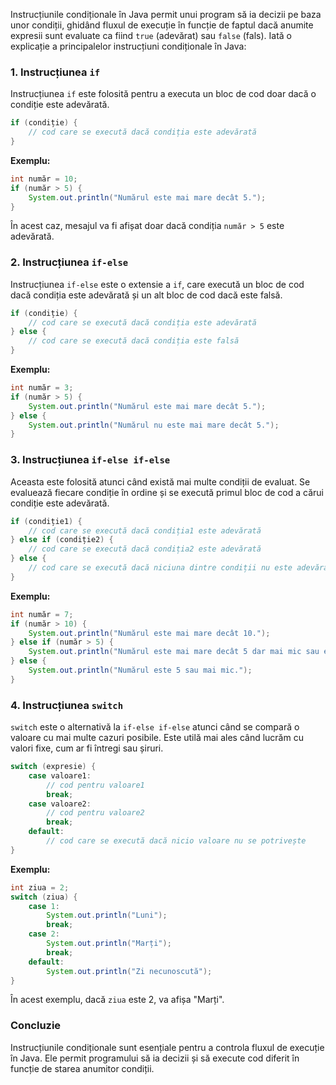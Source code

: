 Instrucțiunile condiționale în Java permit unui program să ia decizii pe baza unor condiții, ghidând fluxul de execuție în funcție de faptul dacă anumite expresii sunt evaluate ca fiind `true` (adevărat) sau `false` (fals). Iată o explicație a principalelor instrucțiuni condiționale în Java:

### 1. **Instrucțiunea `if`**
Instrucțiunea `if` este folosită pentru a executa un bloc de cod doar dacă o condiție este adevărată.

```java
if (condiție) {
    // cod care se execută dacă condiția este adevărată
}
```

**Exemplu:**

```java
int număr = 10;
if (număr > 5) {
    System.out.println("Numărul este mai mare decât 5.");
}
```

În acest caz, mesajul va fi afișat doar dacă condiția `număr > 5` este adevărată.

### 2. **Instrucțiunea `if-else`**
Instrucțiunea `if-else` este o extensie a `if`, care execută un bloc de cod dacă condiția este adevărată și un alt bloc de cod dacă este falsă.

```java
if (condiție) {
    // cod care se execută dacă condiția este adevărată
} else {
    // cod care se execută dacă condiția este falsă
}
```

**Exemplu:**

```java
int număr = 3;
if (număr > 5) {
    System.out.println("Numărul este mai mare decât 5.");
} else {
    System.out.println("Numărul nu este mai mare decât 5.");
}
```

### 3. **Instrucțiunea `if-else if-else`**
Aceasta este folosită atunci când există mai multe condiții de evaluat. Se evaluează fiecare condiție în ordine și se execută primul bloc de cod a cărui condiție este adevărată.

```java
if (condiție1) {
    // cod care se execută dacă condiția1 este adevărată
} else if (condiție2) {
    // cod care se execută dacă condiția2 este adevărată
} else {
    // cod care se execută dacă niciuna dintre condiții nu este adevărată
}
```

**Exemplu:**

```java
int număr = 7;
if (număr > 10) {
    System.out.println("Numărul este mai mare decât 10.");
} else if (număr > 5) {
    System.out.println("Numărul este mai mare decât 5 dar mai mic sau egal cu 10.");
} else {
    System.out.println("Numărul este 5 sau mai mic.");
}
```

### 4. **Instrucțiunea `switch`**
`switch` este o alternativă la `if-else if-else` atunci când se compară o valoare cu mai multe cazuri posibile. Este utilă mai ales când lucrăm cu valori fixe, cum ar fi întregi sau șiruri.

```java
switch (expresie) {
    case valoare1:
        // cod pentru valoare1
        break;
    case valoare2:
        // cod pentru valoare2
        break;
    default:
        // cod care se execută dacă nicio valoare nu se potrivește
}
```

**Exemplu:**

```java
int ziua = 2;
switch (ziua) {
    case 1:
        System.out.println("Luni");
        break;
    case 2:
        System.out.println("Marți");
        break;
    default:
        System.out.println("Zi necunoscută");
}
```

În acest exemplu, dacă `ziua` este 2, va afișa "Marți".

### Concluzie
Instrucțiunile condiționale sunt esențiale pentru a controla fluxul de execuție în Java. Ele permit programului să ia decizii și să execute cod diferit în funcție de starea anumitor condiții.

